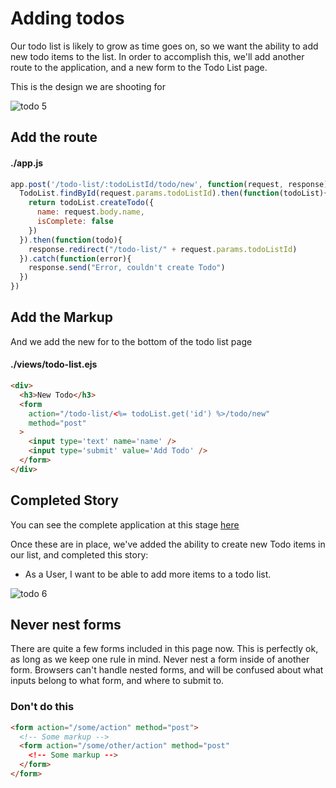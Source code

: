 # Adding todos

Our todo list is likely to grow as time goes on, so we want the ability to add new todo items to the list.  In order to accomplish this, we'll add another route to the application, and a new form to the Todo List page.

This is the design we are shooting for

![todo 5](https://s3.amazonaws.com/learn-site/curriculum/todo-list/todo-5.png)

## Add the route

#### ./app.js
```Javascript
app.post('/todo-list/:todoListId/todo/new', function(request, response){
  TodoList.findById(request.params.todoListId).then(function(todoList){
    return todoList.createTodo({
      name: request.body.name,
      isComplete: false
    })
  }).then(function(todo){
    response.redirect("/todo-list/" + request.params.todoListId)
  }).catch(function(error){
    response.send("Error, couldn't create Todo")
  })
})
```

## Add the Markup
And we add the new for to the bottom of the todo list page

#### ./views/todo-list.ejs
```HTML
<div>
  <h3>New Todo</h3>
  <form
    action="/todo-list/<%= todoList.get('id') %>/todo/new"
    method="post"
  >
    <input type='text' name='name' />
    <input type='submit' value='Add Todo' />
  </form>
</div>
```

## Completed Story
You can see the complete application at this stage [here](https://github.com/notch8/learn-javascript-examples/tree/06-sql_express-full-stack_add-todos/06-sql/express-full-stack)

Once these are in place, we've added the ability to create new Todo items in our list, and completed this story:

* As a User, I want to be able to add more items to a todo list.

![todo 6](https://s3.amazonaws.com/learn-site/curriculum/todo-list/todo-6.png)



## Never nest forms
There are quite a few forms included in this page now.  This is perfectly ok, as long as we keep one rule in mind.  Never nest a form inside of another form.  Browsers can't handle nested forms, and will be confused about what inputs belong to what form, and where to submit to.


### Don't do this
```HTML
<form action="/some/action" method="post">
  <!-- Some markup -->
  <form action="/some/other/action" method="post"
    <!-- Some markup -->
  </form>
</form>
```
